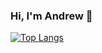 ### Hi, I'm Andrew 👋

[![Top Langs](https://github-readme-stats.vercel.app/api/top-langs/?username=amanzanero&langs_count=4&count_private=true&theme=cobalt)](https://github.com/anuraghazra/github-readme-stats)

<!--
**amanzanero/amanzanero** is a ✨ _special_ ✨ repository because its `README.md` (this file) appears on your GitHub profile.

Here are some ideas to get you started:

- 🔭 I’m currently working on ...
- 🌱 I’m currently learning ...
- 👯 I’m looking to collaborate on ...
- 🤔 I’m looking for help with ...
- 💬 Ask me about ...
- 📫 How to reach me: ...
- 😄 Pronouns: ...
- ⚡ Fun fact: ...
-->

